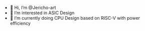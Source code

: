 - 👋 Hi, I’m @Jericho-art
- 👀 I’m interested in ASIC Design
- 🌱 I’m currently doing CPU Design based on RISC-V with power efficiency

<!---
Jericho-art/Jericho-art is a ✨ special ✨ repository because its `README.md` (this file) appears on your GitHub profile.
You can click the Preview link to take a look at your changes.
--->
